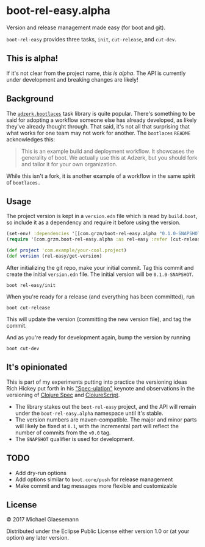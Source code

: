 # boot-rel-easy.alpha

Version and release management made easy (for boot and git).

`boot-rel-easy` provides three tasks, `init`, `cut-release`, and `cut-dev`.

## This is alpha!

If it's not clear from the project name, *this is alpha*. The API is
currently under development and breaking changes are likely!

## Background

The [`adzerk.bootlaces`][bootlaces-readme] task library is quite
popular. There's something to be said for adopting a workflow someone
else has already developed, as likely they've already thought
through. That said, it's not all that surprising that what works for
one team may not work for another. The `bootlaces` `README`
acknowledges this:

> This is an example build and deployment workflow. It showcases the
> generality of boot. We actually use this at Adzerk, but you should
> fork and tailor it for your own organization.

While this isn't a fork, it is another example of a workflow in the
same spirit of `bootlaces.`

[bootlaces-readme]: https://github.com/adzerk-oss/bootlaces

## Usage

The project version is kept in a `version.edn` file which is read by
`build.boot`, so include it as a dependency and require it before
using the version.

```clojure
(set-env! :dependencies '[[com.grzm/boot-rel-easy.alpha "0.1.0-SNAPSHOT" :scope "test"]])
(require '[com.grzm.boot-rel-easy.alpha :as rel-easy :refer [cut-release cut-dev]])

(def project 'com.example/your-cool.project)
(def version (rel-easy/get-version)
```

After initializing the git repo, make your initial commit. Tag this
commit and create the initial `version.edn` file. The initial version
will be `0.1.0-SNAPSHOT`.

```shell
boot rel-easy/init
```

When you're ready for a release (and everything has been committed), run

```
boot cut-release
```

This will update the version (committing the new version file), and
tag the commit.


And as you're ready for development again, bump the version by running

```
boot cut-dev
```


## It's opinionated

This is part of my experiments putting into practice the versioning
ideas Rich Hickey put forth in his ["Spec-ulation"][spec-ulation]
keynote and observations in the versioning of [Clojure
Spec][clojure-spec-alpha] and [ClojureScript][clojure-script-repo].

- The library stakes out the `boot-rel-easy` project, and the API will
  remain under the `boot-rel-easy.alpha` namespace until it's stable.
- The version numbers are maven-compatible. The major and minor parts
  wiil likely be fixed at `0.1`, with the incremental part will
  reflect the number of commits from the `v0.0` tag.
- The `SNAPSHOT` qualifier is used for development.

[spec-ulation]: https://www.youtube.com/watch?v=oyLBGkS5ICk
[clojure-spec-alpha]: https://github.com/clojure/spec.alpha
[clojure-script-repo]: https://github.com/clojure/clojurescript/

## TODO

 - Add dry-run options
 - Add options similar to `boot.core/push` for release management
 - Make commit and tag messages more flexible and customizable

## License

© 2017 Michael Glaesemann

Distributed under the Eclipse Public License either version 1.0 or (at
your option) any later version.
